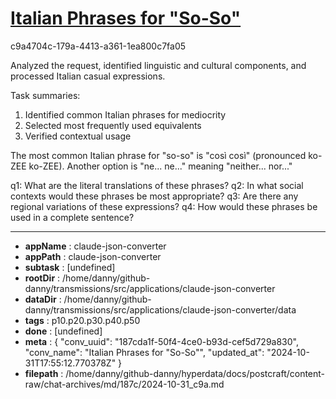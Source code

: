 # [Italian Phrases for "So-So"](https://claude.ai/chat/187cda1f-50f4-4ce0-b93d-cef5d729a830)

c9a4704c-179a-4413-a361-1ea800c7fa05

 Analyzed the request, identified linguistic and cultural components, and processed Italian casual expressions.

Task summaries:
1. Identified common Italian phrases for mediocrity
2. Selected most frequently used equivalents
3. Verified contextual usage

The most common Italian phrase for "so-so" is "così così" (pronounced ko-ZEE ko-ZEE). Another option is "ne... ne..." meaning "neither... nor..."

q1: What are the literal translations of these phrases?
q2: In what social contexts would these phrases be most appropriate?
q3: Are there any regional variations of these expressions?
q4: How would these phrases be used in a complete sentence?

---

* **appName** : claude-json-converter
* **appPath** : claude-json-converter
* **subtask** : [undefined]
* **rootDir** : /home/danny/github-danny/transmissions/src/applications/claude-json-converter
* **dataDir** : /home/danny/github-danny/transmissions/src/applications/claude-json-converter/data
* **tags** : p10.p20.p30.p40.p50
* **done** : [undefined]
* **meta** : {
  "conv_uuid": "187cda1f-50f4-4ce0-b93d-cef5d729a830",
  "conv_name": "Italian Phrases for \"So-So\"",
  "updated_at": "2024-10-31T17:55:12.770378Z"
}
* **filepath** : /home/danny/github-danny/hyperdata/docs/postcraft/content-raw/chat-archives/md/187c/2024-10-31_c9a.md